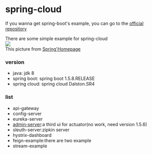 # spring-cloud

If you wanna get spring-boot's example, you can go to the [official repository](https://github.com/spring-projects/spring-boot)    

There are some simple example for spring-cloud   
![](https://spring.io/img/homepage/diagram-distributed-systems.svg)    
This picture from [Spring'Homepage](https://spring.io/)   

### version 
- java: jdk 8
- spring boot: spring boot 1.5.8.RELEASE
- spring cloud: spring cloud Dalston.SR4

### list
- api-gateway
- config-server
- eureka-server
- [admin-server](https://github.com/codecentric/spring-boot-admin):a third ui for actuator(no work, need version 1.5.6)
- sleuth-server:zipkin server
- hystrix-dashboard
- feign-example:there are two example
- stream-example
